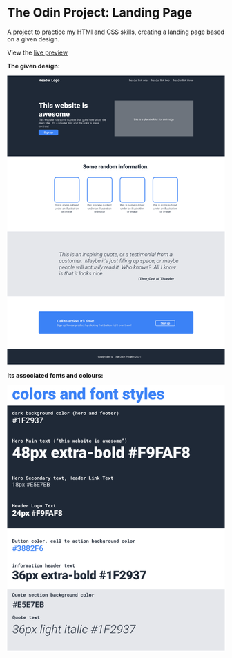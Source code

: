 # The Odin Project: Landing Page

A project to practice my HTMl and CSS skills, creating a landing page based on a given design.

View the [live preview](https://mylesazriel.github.io/top-landing-page/)

**The given design:**

<img src="./images/landing_page_full_design.png" width="600" />

**Its associated fonts and colours:**

<img src="./images/landing_page_colors_and_fonts.png" width="600" />
